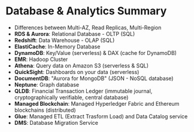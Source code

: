 # Database & Analytics Summary

- Differences between Multi-AZ, Read Replicas, Multi-Region
- **RDS & Aurora**: Relational Database - OLTP (SQL)
- **Redshift**: Data Warehouse - OLAP (SQL)
- **ElastiCache**: In-Memory Database
- **DynamoDB**: Key/Value (serverless) & DAX (cache for DynamoDB)
- **EMR**: Hadoop Cluster
- **Athena**: Query data on Amazon S3 (serverless & SQL)
- **QuickSight**: Dashboards on your data (serverless)
- **DocumentDB**: "Aurora for MongoDB" (JSON - NoSQL database)
- **Neptune**: Graph database
- **QLDB**: Financial Transaction Ledger (immutable journal, cryptographically verifiable, central database)
- **Managed Blockchain**: Managed Hyperledger Fabric and Ethereum blockchains (distributed)
- **Glue**: Managed ETL (Extract Trasform Load) and Data Catalog service
- **DMS**: Database Migration Service

